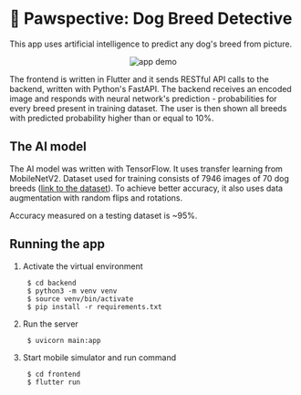 # 🐶 Pawspective: Dog Breed Detective
This app uses artificial intelligence to predict any dog's breed from picture.

<p align="center">
<img alt="app demo" src="app_demo.gif" />
</p>

The frontend is written in Flutter and it sends RESTful API calls to the backend, written with Python's FastAPI.
The backend receives an encoded image and responds with neural network's prediction - probabilities for every breed present in training dataset.
The user is then shown all breeds with predicted probability higher than or equal to 10%.

## The AI model
The AI model was written with TensorFlow. It uses transfer learning from MobileNetV2. Dataset used for training consists of 7946 images of 70 dog breeds ([link to the dataset](https://www.kaggle.com/datasets/gpiosenka/70-dog-breedsimage-data-set)). To achieve better accuracy, it also uses data augmentation with random flips and rotations. 

Accuracy measured on a testing dataset is ~95%.

## Running the app
1. Activate the virtual environment

        $ cd backend
        $ python3 -m venv venv
        $ source venv/bin/activate
        $ pip install -r requirements.txt

2. Run the server

        $ uvicorn main:app

3. Start mobile simulator and run command

        $ cd frontend
        $ flutter run
